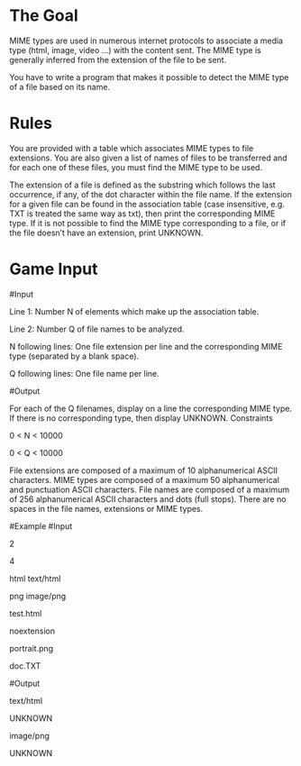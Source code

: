# The Goal

MIME types are used in numerous internet protocols to associate a media type (html, image, video ...) with the content sent. The MIME type is generally inferred from the extension of the file to be sent.

You have to write a program that makes it possible to detect the MIME type of a file based on its name.

#	Rules
You are provided with a table which associates MIME types to file extensions. You are also given a list of names of files to be transferred and for each one of these files, you must find the MIME type to be used.

The extension of a file is defined as the substring which follows the last occurrence, if any, of the dot character within the file name.
If the extension for a given file can be found in the association table (case insensitive, e.g. TXT is treated the same way as txt), then print the corresponding MIME type. If it is not possible to find the MIME type corresponding to a file, or if the file doesn’t have an extension, print UNKNOWN.


# 	Game Input
#Input

Line 1: Number N of elements which make up the association table.

Line 2: Number Q of file names to be analyzed.

N following lines: One file extension per line and the corresponding MIME type (separated by a blank space).

Q following lines: One file name per line.

#Output

For each of the Q filenames, display on a line the corresponding MIME type. If there is no corresponding type, then display UNKNOWN.
Constraints

0 < N < 10000 

0 < Q < 10000

File extensions are composed of a maximum of 10 alphanumerical ASCII characters.
MIME types are composed of a maximum 50 alphanumerical and punctuation ASCII characters.
File names are composed of a maximum of 256 alphanumerical ASCII characters and dots (full stops).
There are no spaces in the file names, extensions or MIME types.

#Example
#Input

2

4

html text/html

png image/png

test.html

noextension

portrait.png

doc.TXT

#Output

text/html

UNKNOWN

image/png

UNKNOWN